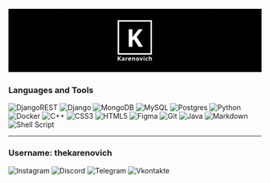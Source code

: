 ![Header](https://github.com/thekarenovich/thekarenovich/blob/main/asserts/111.jpg)    
   
### Languages and Tools                      
![DjangoREST](https://img.shields.io/badge/DJANGO-REST-%23092E20?style=for-the-badge&logo=django&logoColor=white&color=green&labelColor=%23092E20)
![Django](https://img.shields.io/badge/django-%23092E20.svg?style=for-the-badge&logo=django&logoColor=white)
![MongoDB](https://img.shields.io/badge/MongoDB-%23092E20.svg?style=for-the-badge&logo=mongodb&logoColor=white)
![MySQL](https://img.shields.io/badge/mysql-%23092E20.svg?style=for-the-badge&logo=mysql&logoColor=white)
![Postgres](https://img.shields.io/badge/postgres-%2300599C.svg?style=for-the-badge&logo=postgresql&logoColor=white) 
![Python](https://img.shields.io/badge/python-%2300599C.svg?style=for-the-badge&logo=python&logoColor=white)
![Docker](https://img.shields.io/badge/docker-%2300599C.svg?style=for-the-badge&logo=docker&logoColor=white) 
![C++](https://img.shields.io/badge/c++-%2300599C.svg?style=for-the-badge&logo=c%2B%2B&logoColor=white)
![CSS3](https://img.shields.io/badge/css3-%2300599C.svg?style=for-the-badge&logo=css3&logoColor=white) 
![HTML5](https://img.shields.io/badge/html5-%23F05033.svg?style=for-the-badge&logo=html5&logoColor=white)
![Figma](https://img.shields.io/badge/figma-%23F05033.svg?style=for-the-badge&logo=figma&logoColor=white)
![Git](https://img.shields.io/badge/git-%23F05033.svg?style=for-the-badge&logo=git&logoColor=white)
![Java](https://img.shields.io/badge/java-%23F05033.svg?style=for-the-badge&logo=java&logoColor=%23323330)
![Markdown](https://img.shields.io/badge/markdown-%23121011.svg?style=for-the-badge&logo=markdown&logoColor=white)
![Shell Script](https://img.shields.io/badge/shell_script-%23121011.svg?style=for-the-badge&logo=gnu-bash&logoColor=white)
<!-- ![JavaScript](https://img.shields.io/badge/javascript-%23F7DF1E.svg?style=for-the-badge&logo=javascript&logoColor=%23323330) -->
<!-- ![Adobe Illustrator](https://img.shields.io/badge/adobe%20illustrator-%23F05033.svg?style=for-the-badge&logo=adobe%20illustrator&logoColor=white) -->



  
     
________________________________________________________    
### Username: thekarenovich 
![Instagram](https://img.shields.io/badge/Instagram-%23E4405F.svg?style=for-the-badge&logo=Instagram&logoColor=white)
![Discord](https://img.shields.io/badge/Discord-%237289DA.svg?style=for-the-badge&logo=discord&logoColor=white)
![Telegram](https://img.shields.io/badge/Telegram-2CA5E0?style=for-the-badge&logo=telegram&logoColor=white)
![Vkontakte](https://img.shields.io/badge/Vkontakte-blue?style=for-the-badge&logo=VK&&logoColor=white) 
   
 
[comment]: <23ED8B00>
 


